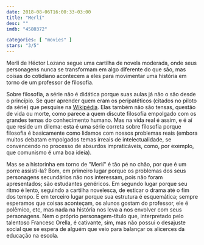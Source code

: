 ```yaml
---
date: 2018-08-06T16:00:33-03:00
title: "Merlí"
desc: ""
imdb: "4580372"

categories: [ "movies" ]
stars: "3/5"
---
```

Merlí de Héctor Lozano segue uma cartilha de novela moderada, onde seus personagens nunca se transformam em algo diferente do que são, mas coisas do cotidiano acontecem a eles para movimentar uma história em torno de um professor de filosofia.

Sobre filosofia, a série não é didática porque suas aulas já não o são desde o princípio. Se quer aprender quem eram os peripatéticos (citados no piloto da série) que pesquise na [Wikipédia](https://pt.wikipedia.org/wiki/Escola_peripat%C3%A9tica). Elas também não são tensas, questão de vida ou morte, como parece a quem discute filosofia empolgado com os grandes temas do conhecimento humano. Mas na vida real é assim, e é aí que reside um dilema: esta é uma série correta sobre filosofia porque filosofia é basicamente como lidamos com nossos problemas reais (embora muitos debatam empolgados temas irreais de intelectualidade, se convencendo no processo de absurdos impraticáveis, como, por exemplo, que comunismo é uma boa ideia).

Mas se a historinha em torno de "Merlí" é tão pé no chão, por que é um porre assisti-la? Bom, em primeiro lugar porque os problemas dos seus personagens secundários não nos interessam, pois não foram apresentados; são estudantes genéricos. Em segundo lugar porque seu ritmo é lento, seguindo a cartilha novelesca, de esticar o drama até o fim dos tempo. E em terceiro lugar porque sua estrutura é esquemática; sempre esperamos que coisas aconteçam, os alunos gostam do professor, ele é polêmico, etc, mas nada na história nos leva a nos envolver com seus personagens. Nem o próprio personagem-título que, interpretado pelo talentoso Francesc Orella, é cativante, sim, mas não possui o desajuste social que se espera de alguém que veio para balançar os alicerces da educação na escola.
